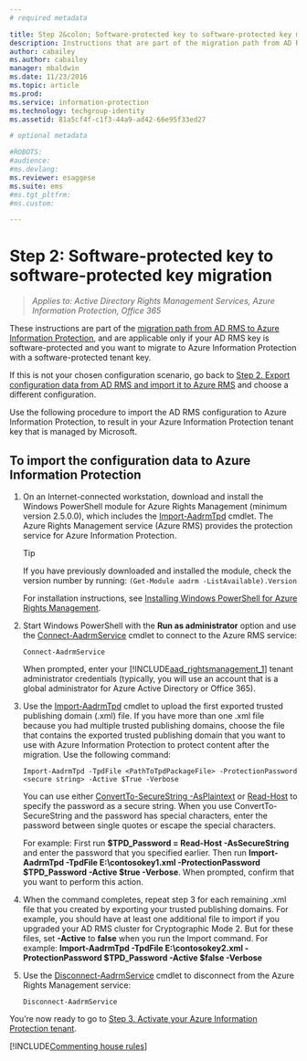 ```yaml
---
# required metadata

title: Step 2&colon; Software-protected key to software-protected key migration | Azure Information Protection
description: Instructions that are part of the migration path from AD RMS to Azure Information Protection, and are applicable only if your AD RMS key is software-protected and you want to migrate to Azure Information Protection with a software-protected tenant key. 
author: cabailey
ms.author: cabailey
manager: mbaldwin
ms.date: 11/23/2016
ms.topic: article
ms.prod:
ms.service: information-protection
ms.technology: techgroup-identity
ms.assetid: 81a5cf4f-c1f3-44a9-ad42-66e95f33ed27

# optional metadata

#ROBOTS:
#audience:
#ms.devlang:
ms.reviewer: esaggese
ms.suite: ems
#ms.tgt_pltfrm:
#ms.custom:

---
```



# Step 2: Software-protected key to software-protected key migration

>*Applies to: Active Directory Rights Management Services, Azure Information Protection, Office 365*


These instructions are part of the [migration path from AD RMS to Azure Information Protection](migrate-from-ad-rms-to-azure-rms.md), and are applicable only if your AD RMS key is software-protected and you want to migrate to Azure Information Protection with a software-protected tenant key. 

If this is not your chosen configuration scenario, go back to [Step 2. Export configuration data from AD RMS and import it to Azure RMS](migrate-from-ad-rms-phase1.md#step-2-export-configuration-data-from-ad-rms-and-import-it-to-azure-information-protection) and choose a different configuration.

Use the following procedure to import the AD RMS configuration to Azure Information Protection, to result in your Azure Information Protection tenant key that is managed by Microsoft.

## To import the configuration data to Azure Information Protection

1.  On an Internet-connected workstation, download and install the Windows PowerShell module for Azure Rights Management (minimum version 2.5.0.0), which includes the [Import-AadrmTpd](http://msdn.microsoft.com/library/azure/dn857523.aspx) cmdlet. The Azure Rights Management service (Azure RMS) provides the protection service for Azure Information Protection.

    > [!TIP]
    > If you have previously downloaded and installed the module, check the version number by running: `(Get-Module aadrm -ListAvailable).Version`

    For installation instructions, see [Installing Windows PowerShell for Azure Rights Management](../deploy-use/install-powershell.md).

2.  Start Windows PowerShell with the **Run as administrator** option and use the [Connect-AadrmService](http://msdn.microsoft.com/library/azure/dn629415.aspx) cmdlet to connect to the Azure RMS service:

    ```
    Connect-AadrmService
    ```
    When prompted, enter your [!INCLUDE[aad_rightsmanagement_1](../includes/aad_rightsmanagement_1_md.md)] tenant administrator credentials (typically, you will use an account that is a global administrator for Azure Active Directory or Office 365).

3.  Use the [Import-AadrmTpd](http://msdn.microsoft.com/library/azure/dn857523.aspx) cmdlet to upload the first exported trusted publishing domain (.xml) file. If you have more than one .xml file because you had multiple trusted publishing domains, choose the file that contains the exported trusted publishing domain that you want to use with Azure Information Protection to protect content after the migration. Use the following command:

    ```
    Import-AadrmTpd -TpdFile <PathToTpdPackageFile> -ProtectionPassword <secure string> -Active $True -Verbose
    ```
    You can use either [ConvertTo-SecureString -AsPlaintext](https://technet.microsoft.com/library/hh849818.aspx) or [Read-Host](https://technet.microsoft.com/library/hh849945.aspx) to specify the password as a secure string. When you use ConvertTo-SecureString and the password has special characters, enter the password between single quotes or escape the special characters.
    
    For example: First run **$TPD_Password = Read-Host -AsSecureString** and enter the password that you specified earlier. Then run **Import-AadrmTpd -TpdFile E:\contosokey1.xml -ProtectionPassword $TPD_Password -Active $true -Verbose**. When prompted, confirm that you want to perform this action.
    
4.  When the command completes, repeat step 3 for each remaining .xml file that you created by exporting your trusted publishing domains. For example, you should have at least one additional file to import if you upgraded your AD RMS cluster for Cryptographic Mode 2. But for these files, set **-Active** to **false** when you run the Import command. For example: **Import-AadrmTpd -TpdFile E:\contosokey2.xml -ProtectionPassword $TPD_Password -Active $false -Verbose**

5.  Use the [Disconnect-AadrmService](http://msdn.microsoft.com/library/azure/dn629416.aspx) cmdlet to disconnect from the Azure Rights Management service:

    ```
    Disconnect-AadrmService
    ```


You’re now ready to go to [Step 3. Activate your Azure Information Protection tenant](migrate-from-ad-rms-phase1.md#step-3-activate-your-azure-information-protection-tenant).

[!INCLUDE[Commenting house rules](../includes/houserules.md)]


